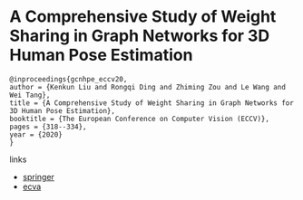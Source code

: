 # A Comprehensive Study of Weight Sharing in Graph Networks for 3D Human Pose Estimation

```
@inproceedings{gcnhpe_eccv20,
author = {Kenkun Liu and Rongqi Ding and Zhiming Zou and Le Wang and Wei Tang},
title = {A Comprehensive Study of Weight Sharing in Graph Networks for 3D Human Pose Estimation},
booktitle = {The European Conference on Computer Vision (ECCV)},
pages = {318--334},
year = {2020}
}
```

links
- [springer](https://link.springer.com/chapter/10.1007/978-3-030-58607-2_19)
- [ecva](https://www.ecva.net/papers/eccv_2020/papers_ECCV/html/1079_ECCV_2020_paper.php)
